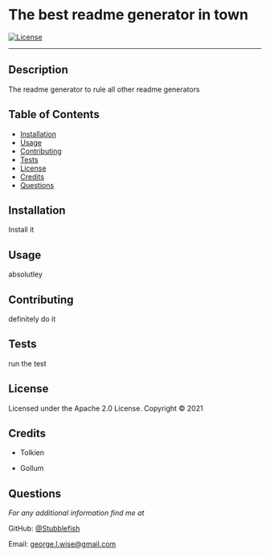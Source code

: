 # The best readme generator in town

[![License](https://img.shields.io/badge/License-Apache%202.0-blue.svg)](https://opensource.org/licenses/Apache-2.0)

---

## Description
The readme generator to rule all other readme generators

## Table of Contents
* [Installation](#installation)
* [Usage](#usage)
* [Contributing](#contributing)
* [Tests](#tests)
* [License](#license)
* [Credits](#credits)
* [Questions](#questions)

## Installation
Install it

## Usage
absolutley

## Contributing
definitely do it

## Tests
run the test

## License 
Licensed under the Apache 2.0 License. Copyright © 2021

## Credits
* Tolkien

* Gollum

## Questions
*For any additional information find me at* 

GitHub: [@Stubblefish](https://github.com/Stubblefish/)

Email: [george.l.wise@gmail.com](mailto:george.l.wise@gmail.com)
